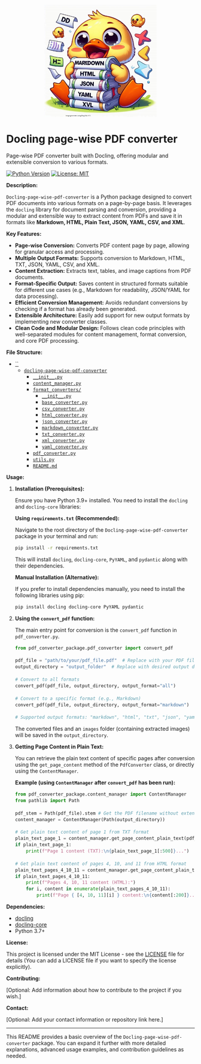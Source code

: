 <p align="center">
  <img src="assets/docu_llama.jpg" alt="docu_llama" width="300"/>
  <br>
</p>

# Docling page-wise PDF converter
Page-wise PDF converter built with Docling, offering modular and extensible conversion to various formats.

[![Python Version](https://img.shields.io/badge/python-3.7+-blue.svg)](https://www.python.org/downloads/)
[![License: MIT](https://img.shields.io/badge/License-MIT-yellow.svg)](https://opensource.org/licenses/MIT)

**Description:**

`Docling-page-wise-pdf-converter` is a Python package designed to convert PDF documents into various formats on a page-by-page basis. It leverages the `docling` library for document parsing and conversion, providing a modular and extensible way to extract content from PDFs and save it in formats like **Markdown, HTML, Plain Text, JSON, YAML, CSV, and XML**.

**Key Features:**

*   **Page-wise Conversion:** Converts PDF content page by page, allowing for granular access and processing.
*   **Multiple Output Formats:** Supports conversion to Markdown, HTML, TXT, JSON, YAML, CSV, and XML.
*   **Content Extraction:** Extracts text, tables, and image captions from PDF documents.
*   **Format-Specific Output:** Saves content in structured formats suitable for different use cases (e.g., Markdown for readability, JSON/YAML for data processing).
*   **Efficient Conversion Management:** Avoids redundant conversions by checking if a format has already been generated.
*   **Extensible Architecture:** Easily add support for new output formats by implementing new converter classes.
*   **Clean Code and Modular Design:** Follows clean code principles with well-separated modules for content management, format conversion, and core PDF processing.

**File Structure:**


- [``]()
  - [`docling-page-wise-pdf-converter`]()
    - [`__init__.py`](__init__.py)
    - [`content_manager.py`](content_manager.py)
    - [`format_converters/`](format_converters/)
      - [`__init__.py`](format_converters/__init__.py)
      - [`base_converter.py`](format_converters/base_converter.py)
      - [`csv_converter.py`](format_converters/csv_converter.py)
      - [`html_converter.py`](format_converters/html_converter.py)
      - [`json_converter.py`](format_converters/json_converter.py)
      - [`markdown_converter.py`](format_converters/markdown_converter.py)
      - [`txt_converter.py`](format_converters/txt_converter.py)
      - [`xml_converter.py`](format_converters/xml_converter.py)
      - [`yaml_converter.py`](format_converters/yaml_converter.py)
    - [`pdf_converter.py`](pdf_converter.py)
    - [`utils.py`](utils.py)
    - [`README.md`](README.md)

**Usage:**

1.  **Installation (Prerequisites):**

    Ensure you have Python 3.9+ installed. You need to install the `docling` and `docling-core` libraries:


    **Using `requirements.txt` (Recommended):**

    Navigate to the root directory of the `Docling-page-wise-pdf-converter` package in your terminal and run:

    ```bash
    pip install -r requirements.txt
    ```

    This will install `docling`, `docling-core`, `PyYAML`, and `pydantic` along with their dependencies.

    **Manual Installation (Alternative):**

    If you prefer to install dependencies manually, you need to install the following libraries using pip:

    ```bash
    pip install docling docling-core PyYAML pydantic
    ```
    
2.  **Using the `convert_pdf` function:**

    The main entry point for conversion is the `convert_pdf` function in `pdf_converter.py`.

    ```python
    from pdf_converter_package.pdf_converter import convert_pdf

    pdf_file = "path/to/your/pdf_file.pdf"  # Replace with your PDF file path
    output_directory = "output_folder"  # Replace with desired output directory

    # Convert to all formats
    convert_pdf(pdf_file, output_directory, output_format="all")

    # Convert to a specific format (e.g., Markdown)
    convert_pdf(pdf_file, output_directory, output_format="markdown")

    # Supported output formats: "markdown", "html", "txt", "json", "yaml", "csv", "xml", "all"
    ```

    The converted files and an `images` folder (containing extracted images) will be saved in the `output_directory`.

3.  **Getting Page Content in Plain Text:**

    You can retrieve the plain text content of specific pages after conversion using the `get_page_content` method of the `PdfConverter` class, or directly using the `ContentManager`.

    **Example (using `ContentManager` after `convert_pdf` has been run):**

    ```python
    from pdf_converter_package.content_manager import ContentManager
    from pathlib import Path

    pdf_stem = Path(pdf_file).stem # Get the PDF filename without extension
    content_manager = ContentManager(Path(output_directory))

    # Get plain text content of page 1 from TXT format
    plain_text_page_1 = content_manager.get_page_content_plain_text(pdf_stem, "txt", 1)
    if plain_text_page_1:
        print(f"Page 1 content (TXT):\n{plain_text_page_1[:500]}...")

    # Get plain text content of pages 4, 10, and 11 from HTML format
    plain_text_pages_4_10_11 = content_manager.get_page_content_plain_text(pdf_stem, "html", [4, 10, 11])
    if plain_text_pages_4_10_11:
        print(f"Pages 4, 10, 11 content (HTML):")
        for i, content in enumerate(plain_text_pages_4_10_11):
            print(f"Page { [4, 10, 11][i] } content:\n{content[:200]}...")
    ```

**Dependencies:**

*   [docling](https://pypi.org/project/docling/)
*   [docling-core](https://pypi.org/project/docling-core/)
*   Python 3.7+

**License:**

This project is licensed under the MIT License - see the [LICENSE](LICENSE) file for details (You can add a LICENSE file if you want to specify the license explicitly).

**Contributing:**

[Optional: Add information about how to contribute to the project if you wish.]

**Contact:**

[Optional: Add your contact information or repository link here.]

---

This README provides a basic overview of the `Docling-page-wise-pdf-converter` package. You can expand it further with more detailed explanations, advanced usage examples, and contribution guidelines as needed.